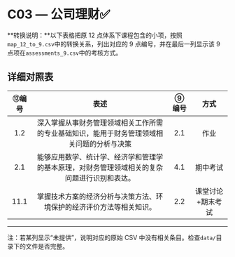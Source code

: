 # C03 — 公司理财:white_check_mark:

**转换说明：**以下表格把原 12 点体系下课程包含的小项，按照`map_12_to_9.csv`中的转换关系，列出对应的 9 点编号，并在最后一列显示该 9 点项在`assessments_9.csv`中的考核方式。

## 详细对照表

| ⑫编号 | 表述 | ⑨编号 | 方式 |
|:---:|:---:|:---:|:---:|
| 1.2 | 深入掌握从事财务管理领域相关工作所需的专业基础知识，能用于财务管理领域相关问题的分析与决策 | 2.1 | 作业 |
| 2.1 | 能够应用数学、统计学、经济学和管理学的基本原理，对财务管理领域相关的复杂问题进行识别和表达。 | 4.1 | 期中考试 |
| 11.1 | 掌握技术方案的经济分析与决策方法、环境保护的经济评价方法等相关知识。 | 2.2 | 课堂讨论+期末考试 |

---

注：若某列显示“未提供”，说明对应的原始 CSV 中没有相关条目。检查`data/`目录下的文件是否完整。
